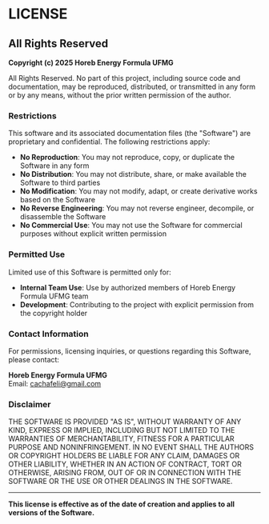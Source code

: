 # LICENSE

## All Rights Reserved

**Copyright (c) 2025 Horeb Energy Formula UFMG**

All Rights Reserved. No part of this project, including source code and documentation, may be reproduced, distributed, or transmitted in any form or by any means, without the prior written permission of the author.

### Restrictions

This software and its associated documentation files (the "Software") are proprietary and confidential. The following restrictions apply:

- **No Reproduction**: You may not reproduce, copy, or duplicate the Software in any form
- **No Distribution**: You may not distribute, share, or make available the Software to third parties
- **No Modification**: You may not modify, adapt, or create derivative works based on the Software
- **No Reverse Engineering**: You may not reverse engineer, decompile, or disassemble the Software
- **No Commercial Use**: You may not use the Software for commercial purposes without explicit written permission

### Permitted Use

Limited use of this Software is permitted only for:

- **Internal Team Use**: Use by authorized members of Horeb Energy Formula UFMG team
- **Development**: Contributing to the project with explicit permission from the copyright holder

### Contact Information

For permissions, licensing inquiries, or questions regarding this Software, please contact:

**Horeb Energy Formula UFMG**  
Email: cachafeli@gmail.com 

### Disclaimer

THE SOFTWARE IS PROVIDED "AS IS", WITHOUT WARRANTY OF ANY KIND, EXPRESS OR IMPLIED, INCLUDING BUT NOT LIMITED TO THE WARRANTIES OF MERCHANTABILITY, FITNESS FOR A PARTICULAR PURPOSE AND NONINFRINGEMENT. IN NO EVENT SHALL THE AUTHORS OR COPYRIGHT HOLDERS BE LIABLE FOR ANY CLAIM, DAMAGES OR OTHER LIABILITY, WHETHER IN AN ACTION OF CONTRACT, TORT OR OTHERWISE, ARISING FROM, OUT OF OR IN CONNECTION WITH THE SOFTWARE OR THE USE OR OTHER DEALINGS IN THE SOFTWARE.

---

**This license is effective as of the date of creation and applies to all versions of the Software.**
